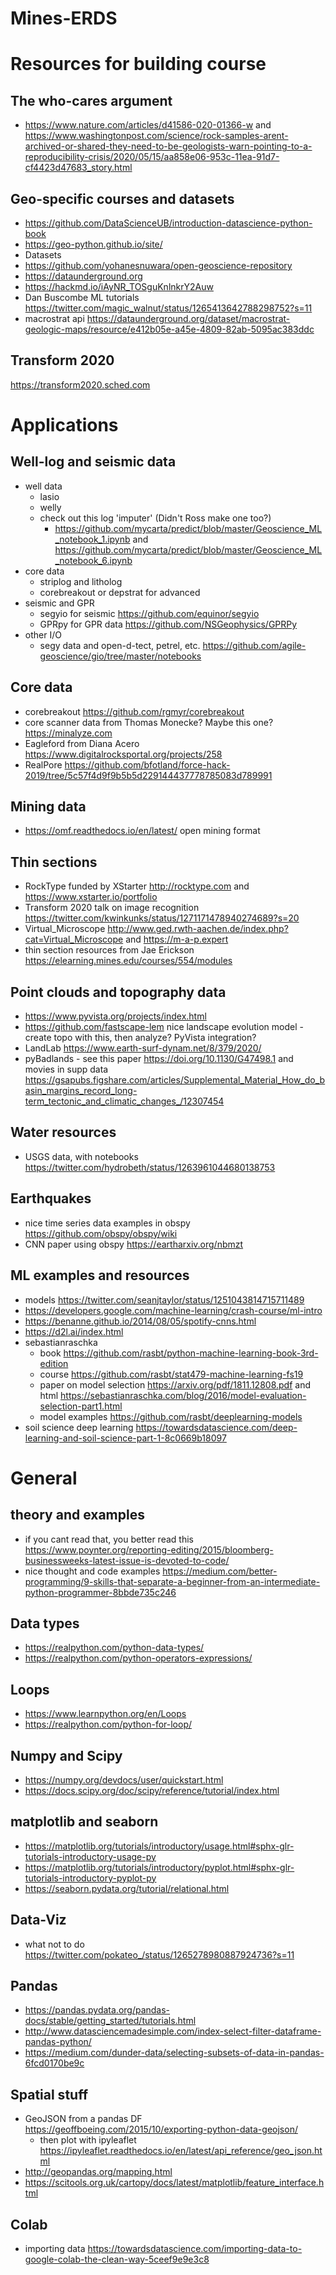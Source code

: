 # Mines-ERDS

# Resources for building course

## The who-cares argument
- https://www.nature.com/articles/d41586-020-01366-w and https://www.washingtonpost.com/science/rock-samples-arent-archived-or-shared-they-need-to-be-geologists-warn-pointing-to-a-reproducibility-crisis/2020/05/15/aa858e06-953c-11ea-91d7-cf4423d47683_story.html

## Geo-specific courses and datasets
- https://github.com/DataScienceUB/introduction-datascience-python-book
- https://geo-python.github.io/site/
- Datasets
 - https://github.com/yohanesnuwara/open-geoscience-repository
 - https://dataunderground.org
 - https://hackmd.io/iAyNR_TOSguKnlnkrY2Auw
- Dan Buscombe ML tutorials https://twitter.com/magic_walnut/status/1265413642788298752?s=11
- macrostrat api https://dataunderground.org/dataset/macrostrat-geologic-maps/resource/e412b05e-a45e-4809-82ab-5095ac383ddc

## Transform 2020
https://transform2020.sched.com 

# Applications

## Well-log and seismic data
- well data
  - lasio
  - welly
  - check out this log 'imputer' (Didn't Ross make one too?)
    - https://github.com/mycarta/predict/blob/master/Geoscience_ML_notebook_1.ipynb and https://github.com/mycarta/predict/blob/master/Geoscience_ML_notebook_6.ipynb
- core data
  - striplog and litholog
  - corebreakout or depstrat for advanced
- seismic and GPR
  - segyio for seismic https://github.com/equinor/segyio
  - GPRpy for GPR data https://github.com/NSGeophysics/GPRPy
- other I/O
  - segy data and open-d-tect, petrel, etc. https://github.com/agile-geoscience/gio/tree/master/notebooks

## Core data
- corebreakout https://github.com/rgmyr/corebreakout
- core scanner data from Thomas Monecke? Maybe this one? https://minalyze.com
- Eagleford from Diana Acero https://www.digitalrocksportal.org/projects/258
- RealPore https://github.com/bfotland/force-hack-2019/tree/5c57f4d9f9b5b5d229144437778785083d789991

## Mining data
- https://omf.readthedocs.io/en/latest/ open mining format

## Thin sections
- RockType funded by XStarter http://rocktype.com and https://www.xstarter.io/portfolio
- Transform 2020 talk on image recognition https://twitter.com/kwinkunks/status/1271171478940274689?s=20
- Virtual_Microscope http://www.ged.rwth-aachen.de/index.php?cat=Virtual_Microscope and https://m-a-p.expert
- thin section resources from Jae Erickson https://elearning.mines.edu/courses/554/modules

## Point clouds and topography data
- https://www.pyvista.org/projects/index.html
- https://github.com/fastscape-lem nice landscape evolution model - create topo with this, then analyze? PyVista integration?
- LandLab https://www.earth-surf-dynam.net/8/379/2020/
- pyBadlands - see this paper https://doi.org/10.1130/G47498.1 and movies in supp data https://gsapubs.figshare.com/articles/Supplemental_Material_How_do_basin_margins_record_long-term_tectonic_and_climatic_changes_/12307454

## Water resources
- USGS data, with notebooks https://twitter.com/hydrobeth/status/1263961044680138753

## Earthquakes
- nice time series data examples in obspy https://github.com/obspy/obspy/wiki
- CNN paper using obspy https://eartharxiv.org/nbmzt

## ML examples and resources
 - models https://twitter.com/seanjtaylor/status/1251043814715711489
 - https://developers.google.com/machine-learning/crash-course/ml-intro
 - https://benanne.github.io/2014/08/05/spotify-cnns.html
- https://d2l.ai/index.html
- sebastianraschka
  - book https://github.com/rasbt/python-machine-learning-book-3rd-edition
  - course https://github.com/rasbt/stat479-machine-learning-fs19
  - paper on model selection https://arxiv.org/pdf/1811.12808.pdf and html https://sebastianraschka.com/blog/2016/model-evaluation-selection-part1.html
  - model examples https://github.com/rasbt/deeplearning-models
- soil science deep learning https://towardsdatascience.com/deep-learning-and-soil-science-part-1-8c0669b18097

# General

## theory and examples
- if you cant read that, you better read this https://www.poynter.org/reporting-editing/2015/bloomberg-businessweeks-latest-issue-is-devoted-to-code/
- nice thought and code examples https://medium.com/better-programming/9-skills-that-separate-a-beginner-from-an-intermediate-python-programmer-8bbde735c246

## Data types
- https://realpython.com/python-data-types/
- https://realpython.com/python-operators-expressions/

## Loops
- https://www.learnpython.org/en/Loops
- https://realpython.com/python-for-loop/

## Numpy and Scipy
- https://numpy.org/devdocs/user/quickstart.html
- https://docs.scipy.org/doc/scipy/reference/tutorial/index.html

## matplotlib and seaborn
- https://matplotlib.org/tutorials/introductory/usage.html#sphx-glr-tutorials-introductory-usage-py
- https://matplotlib.org/tutorials/introductory/pyplot.html#sphx-glr-tutorials-introductory-pyplot-py
- https://seaborn.pydata.org/tutorial/relational.html

## Data-Viz
- what not to do https://twitter.com/pokateo_/status/1265278980887924736?s=11

## Pandas
- https://pandas.pydata.org/pandas-docs/stable/getting_started/tutorials.html
- http://www.datasciencemadesimple.com/index-select-filter-dataframe-pandas-python/
- https://medium.com/dunder-data/selecting-subsets-of-data-in-pandas-6fcd0170be9c

## Spatial stuff
- GeoJSON from a pandas DF https://geoffboeing.com/2015/10/exporting-python-data-geojson/
  - then plot with ipyleaflet https://ipyleaflet.readthedocs.io/en/latest/api_reference/geo_json.html
- http://geopandas.org/mapping.html
- https://scitools.org.uk/cartopy/docs/latest/matplotlib/feature_interface.html

## Colab
- importing data https://towardsdatascience.com/importing-data-to-google-colab-the-clean-way-5ceef9e9e3c8
